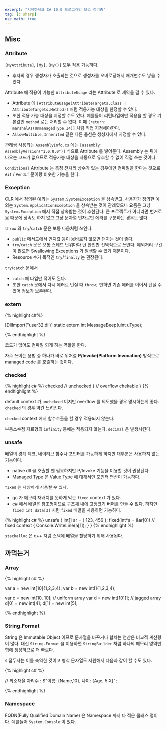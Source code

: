 ```yaml
---
excerpt: "시작하세요 C# 10.0 프로그래밍 보고 정리중"
tag: [c sharp]
use_math: true
---
```


## Misc

### Attribute

```[MyAttribute]```, ```[My]```, ```[My()]``` 모두 적용 가능하다.
+ 후자의 경우 생성자가 호출되는 것으로 생성자를 오버로딩해서 매개변수도 넣을 수 있다.

Attribute 에 적용이 가능한 ```AttributeUsage``` 라는 Attribute 로 제약을 걸 수 있다.
+ Attribute 에 ```[AttributeUsage(AttributeTargets.Class | AttributeTargets.Method)]``` 처럼 적용가능 대상을 한정할 수 있다.
+ 또한 적용 가능 대상을 지정할 수도 있다. 예를들어 리턴타입에만 적용을 할 경우 기본값인 ```method``` 로는 처리할 수 없다. 이때 ```[return: marshalAs(UnmanagedType.I4)]``` 처럼 직접 지정해야한다.
+ ```AllowMultible```, ```Inherited``` 같은 다른 옵션은 생성자에서 지정할 수 있다.

관례쌍 사용되는 ```AssemblyInfo.cs``` 에는 ```[assembly: AssemblyVersion("1.0.0.0")]``` 식으로 Attribute 를 넣어둔다. Assembly 는 뒤에 나오는 코드가 없으므로 적용가능 대상을 자동으로 유추할 수 없어 직접 쓰는 것이다.

```Conditional``` Attribute 는 특정 전처리 상수가 있는 경우에만 컴파일을 한다는 것으로 ```#if``` / ```#endif``` 문이랑 비슷한 기능을 한다.

### Exception

CLR 에서 정의된 예외는 ```System.SystemException``` 을 상속받고, 사용자가 정의한 예외는 ```System.ApplicationException``` 을 상속받는 것이 관례였으나 요즘은 그냥 ```System.Exception``` 에서 직접 상속받는 것이 추천된다. 큰 프로젝트가 아니라면 번거로움 때문에 상속도 하지 않고 그냥 문자열 인자로만 에러를 구분하는 경우도 많다.

```throw``` 와 ```try```/```catch``` 문은 보통 다음처럼 쓰인다.
+ ```public``` 메서드에서 인지값 등이 옳바르지 않으면 던지는 것이 좋다.
+ ```try```/```catch``` 문은 보통 스레드 단위마다 단 한번만 전역적으로 쓰인다. 예외처리 구간이 많으면 Swallowing Exceptions 가 발생할 수 있기 때문이다.
+ Resource 수거 목적인 ```try```/```finally``` 는 권장된다.


```try```/```catch``` 문에서 
+ ```catch``` 에 타입만 적어도 된다. 
+ 또한 ```catch``` 문에서 다시 에러르 던질 때 ```throw;``` 만하면 기존 에러를 이어서 던질 수 있어 정보가 보존된다.




### extern

{% highlight c#%}

[DllImport("user32.dll)]
static extern int MessageBeep(uint uType);

{% endhighlight %}

코드가 없어도 컴파일 되게 하는 역할을 한다. 

자주 쓰이는 용법 중 하나가 바로 위처럼 __P/Invoke(Platform Invocation)__ 방식으로 managed code 를 호출하는 것이다.


### checked

{% highlight c# %}
checked // unchecked
{
    // overflow chekable
}
{% endhighlight %}

default context 가 ```unchekced``` 이지만 overflow 를 의도했을 경우 명시하는게 좋다. ```checked``` 의 경우 약간 느려진다.

```checked``` context 에서 함수호출을 할 경우 적용되지 않는다.

부동소수점 자료형의 ```infinity``` 등에는 적용되지 않는다. ```decimal``` 은 발생시킨다.


### unsafe

배열의 경계 체크, 네이티브 함수나 포인터를 가능하게 하지만 대부분은 사용하지 않는 기능이다.
+ native dll 을 호출할 땐 필요하지만 P/Invoke 기능을 이용할 것이 권장된다. 
+ Managed Type 은 Value Type 에 대해서만 포인터 연산이 가능하다.


```fixed``` 는 다양하게 사용될 수 있다.
+ gc 가 메모리 재배치를 못하게 막는 ```fixed``` context 가 있다.
+ c# 에서 배열은 참조형이므로 구조체 내에 고정크기 버퍼를 만들 수 없다. 하지만 ```fixed int data[3]``` 처럼 ```fixed``` 배열을 사용하면 가능하다.

{% highlight c# %}
unsafe
{
    int[] ar = { 123, 456 };
    fixed(int*a = &ar[0]) // fixed context
    {
        Console.WriteLine(a[1]);
    }
}
{% endhighlight %}

```stackalloc``` 은 c++ 처럼 스택에 배열을 할당하기 위해 사용된다.





## 까먹는거

### Array

{% highlight c# %}

var a = new int[10]{1,2,3,4};
var b = new int[]{1,2,3,4};

var c = new int[10, 10]; // uniform array
var d = new int[10][];   // jagged array
d[0] = new int[4];
d[1] = new int[5];

{% endhighlight %}


### String.Format

String 은 Immutable Object 이므로 문자열을 바꾸거나 합치는 연산은 비교적 계산량이 많다. 대신 ```String.Format``` 을 이용하면 ```StringBuilder``` 처럼 하나의 메모리 영역만 힙에 생성하므로 더 빠르다.

```$``` 접두사는 이를 축약한 것이고 형식 문자열도 지원해서 다음과 같이 할 수도 있다.

{% highlight c# %}

// 최소채울 자리수 : 
$"이름: {Name,10}, 나이: {Age, 5:X}";

{% endhighlight %}


### Namespace

FQDN(Fully Qualified Domain Name) 은 Namespace 까지 다 적은 클래스 명이다. 예를들어 ```System.Console``` 이 있다.


